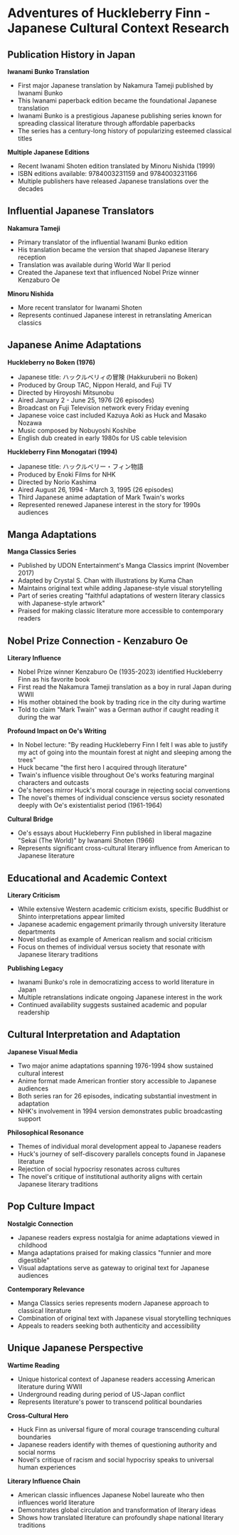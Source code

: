 # Adventures of Huckleberry Finn - Japanese Cultural Context Research

## Publication History in Japan

**Iwanami Bunko Translation**
- First major Japanese translation by Nakamura Tameji published by Iwanami Bunko
- This Iwanami paperback edition became the foundational Japanese translation
- Iwanami Bunko is a prestigious Japanese publishing series known for spreading classical literature through affordable paperbacks
- The series has a century-long history of popularizing esteemed classical titles

**Multiple Japanese Editions**
- Recent Iwanami Shoten edition translated by Minoru Nishida (1999)
- ISBN editions available: 9784003231159 and 9784003231166
- Multiple publishers have released Japanese translations over the decades

## Influential Japanese Translators

**Nakamura Tameji**
- Primary translator of the influential Iwanami Bunko edition
- His translation became the version that shaped Japanese literary reception
- Translation was available during World War II period
- Created the Japanese text that influenced Nobel Prize winner Kenzaburo Oe

**Minoru Nishida**
- More recent translator for Iwanami Shoten
- Represents continued Japanese interest in retranslating American classics

## Japanese Anime Adaptations

**Huckleberry no Boken (1976)**
- Japanese title: ハックルベリィの冒険 (Hakkuruberii no Boken)
- Produced by Group TAC, Nippon Herald, and Fuji TV
- Directed by Hiroyoshi Mitsunobu
- Aired January 2 - June 25, 1976 (26 episodes)
- Broadcast on Fuji Television network every Friday evening
- Japanese voice cast included Kazuya Aoki as Huck and Masako Nozawa
- Music composed by Nobuyoshi Koshibe
- English dub created in early 1980s for US cable television

**Huckleberry Finn Monogatari (1994)**
- Japanese title: ハックルベリー・フィン物語
- Produced by Enoki Films for NHK
- Directed by Norio Kashima
- Aired August 26, 1994 - March 3, 1995 (26 episodes)
- Third Japanese anime adaptation of Mark Twain's works
- Represented renewed Japanese interest in the story for 1990s audiences

## Manga Adaptations

**Manga Classics Series**
- Published by UDON Entertainment's Manga Classics imprint (November 2017)
- Adapted by Crystal S. Chan with illustrations by Kuma Chan
- Maintains original text while adding Japanese-style visual storytelling
- Part of series creating "faithful adaptations of western literary classics with Japanese-style artwork"
- Praised for making classic literature more accessible to contemporary readers

## Nobel Prize Connection - Kenzaburo Oe

**Literary Influence**
- Nobel Prize winner Kenzaburo Oe (1935-2023) identified Huckleberry Finn as his favorite book
- First read the Nakamura Tameji translation as a boy in rural Japan during WWII
- His mother obtained the book by trading rice in the city during wartime
- Told to claim "Mark Twain" was a German author if caught reading it during the war

**Profound Impact on Oe's Writing**
- In Nobel lecture: "By reading Huckleberry Finn I felt I was able to justify my act of going into the mountain forest at night and sleeping among the trees"
- Huck became "the first hero I acquired through literature"
- Twain's influence visible throughout Oe's works featuring marginal characters and outcasts
- Oe's heroes mirror Huck's moral courage in rejecting social conventions
- The novel's themes of individual conscience versus society resonated deeply with Oe's existentialist period (1961-1964)

**Cultural Bridge**
- Oe's essays about Huckleberry Finn published in liberal magazine "Sekai (The World)" by Iwanami Shoten (1966)
- Represents significant cross-cultural literary influence from American to Japanese literature

## Educational and Academic Context

**Literary Criticism**
- While extensive Western academic criticism exists, specific Buddhist or Shinto interpretations appear limited
- Japanese academic engagement primarily through university literature departments
- Novel studied as example of American realism and social criticism
- Focus on themes of individual versus society that resonate with Japanese literary traditions

**Publishing Legacy**
- Iwanami Bunko's role in democratizing access to world literature in Japan
- Multiple retranslations indicate ongoing Japanese interest in the work
- Continued availability suggests sustained academic and popular readership

## Cultural Interpretation and Adaptation

**Japanese Visual Media**
- Two major anime adaptations spanning 1976-1994 show sustained cultural interest
- Anime format made American frontier story accessible to Japanese audiences
- Both series ran for 26 episodes, indicating substantial investment in adaptation
- NHK's involvement in 1994 version demonstrates public broadcasting support

**Philosophical Resonance**
- Themes of individual moral development appeal to Japanese readers
- Huck's journey of self-discovery parallels concepts found in Japanese literature
- Rejection of social hypocrisy resonates across cultures
- The novel's critique of institutional authority aligns with certain Japanese literary traditions

## Pop Culture Impact

**Nostalgic Connection**
- Japanese readers express nostalgia for anime adaptations viewed in childhood
- Manga adaptations praised for making classics "funnier and more digestible"
- Visual adaptations serve as gateway to original text for Japanese audiences

**Contemporary Relevance**
- Manga Classics series represents modern Japanese approach to classical literature
- Combination of original text with Japanese visual storytelling techniques
- Appeals to readers seeking both authenticity and accessibility

## Unique Japanese Perspective

**Wartime Reading**
- Unique historical context of Japanese readers accessing American literature during WWII
- Underground reading during period of US-Japan conflict
- Represents literature's power to transcend political boundaries

**Cross-Cultural Hero**
- Huck Finn as universal figure of moral courage transcending cultural boundaries
- Japanese readers identify with themes of questioning authority and social norms
- Novel's critique of racism and social hypocrisy speaks to universal human experiences

**Literary Influence Chain**
- American classic influences Japanese Nobel laureate who then influences world literature
- Demonstrates global circulation and transformation of literary ideas
- Shows how translated literature can profoundly shape national literary traditions
